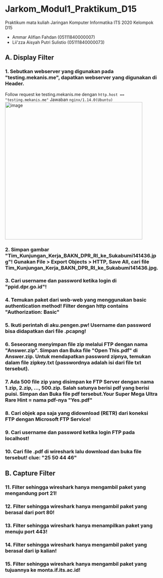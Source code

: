 # Jarkom_Modul1_Praktikum_D15
Praktikum mata kuliah Jaringan Komputer Informatika ITS 2020 Kelompok D15
- Ammar Alifian Fahdan (05111840000007)
- Lii'zza Aisyah Putri Sulistio (05111840000073)

## A. Display Filter
### 1. Sebutkan webserver yang digunakan pada "testing.mekanis.me", dapatkan webserver yang digunakan di Header.
Follow request ke testing.mekanis.me dengan `http.host == "testing.mekanis.me"`
Jawaban `nginx/1.14.0(Ubuntu)`
<img width="451" alt="image" src="https://user-images.githubusercontent.com/58472359/96201512-fa0b2200-0f86-11eb-95eb-4a59e7b7c1ed.png">


### 2. Simpan gambar "Tim_Kunjungan_Kerja_BAKN_DPR_RI_ke_Sukabumi141436.jpg"! Gunakan File > Export Objects > HTTP, Save All, cari file Tim_Kunjungan_Kerja_BAKN_DPR_RI_ke_Sukabumi141436.jpg.
### 3. Cari username dan password ketika login di "ppid.dpr.go.id"!
### 4. Temukan paket dari web-web yang menggunakan basic authentication method! Filter dengan http contains "Authorization: Basic"
### 5. Ikuti perintah di aku.pengen.pw! Username dan password bisa didapatkan dari file .pcapng!
### 6. Seseorang menyimpan file zip melalui FTP dengan nama "Answer.zip". Simpan dan Buka file "Open This.pdf" di Answer.zip. Untuk mendapatkan password zipnya, temukan dalam file zipkey.txt (passwordnya adalah isi dari file txt tersebut).
### 7. Ada 500 file zip yang disimpan ke FTP Server dengan nama 1.zip, 2.zip, ..., 500.zip. Salah satunya berisi pdf yang berisi puisi. Simpan dan Buka file pdf tersebut.Your Super Mega Ultra Rare Hint = nama pdf-nya "Yes.pdf"
### 8. Cari objek apa saja yang didownload (RETR) dari koneksi FTP dengan Microsoft FTP Service!
### 9. Cari username dan password ketika login FTP pada localhost!
### 10. Cari file .pdf di wireshark lalu download dan buka file tersebut! clue: "25 50 44 46"

## B. Capture Filter
### 11. Filter sehingga wireshark hanya mengambil paket yang mengandung port 21!
### 12. Filter sehingga wireshark hanya mengambil paket yang berasal dari port 80!
### 13. Filter sehingga wireshark hanya menampilkan paket yang menuju port 443!
### 14. Filter sehingga wireshark hanya mengambil paket yang berasal dari ip kalian!
### 15. Filter sehingga wireshark hanya mengambil paket yang tujuannya ke monta.if.its.ac.id!
